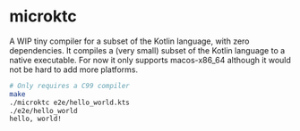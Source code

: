 # microktc

A WIP tiny compiler for a subset of the Kotlin language, with zero dependencies. It compiles a (very small) subset of the Kotlin language to a native executable. For now it only supports macos-x86_64 although it would not be hard to add more platforms.

```sh
# Only requires a C99 compiler
make
./microktc e2e/hello_world.kts
./e2e/hello_world
hello, world!

```
